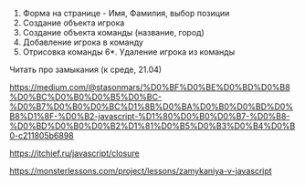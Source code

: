 1. Форма на странице - Имя, Фамилия, выбор позиции
2. Создание объекта игрока
3. Создание объекта команды (название, город)
4. Добавление игрока в команду
5. Отрисовка команды
6*. Удаление игрока из команды
   

Читать про замыкания (к среде, 21.04)

https://medium.com/@stasonmars/%D0%BF%D0%BE%D0%BD%D0%B8%D0%BC%D0%B0%D0%B5%D0%BC-%D0%B7%D0%B0%D0%BC%D1%8B%D0%BA%D0%B0%D0%BD%D0%B8%D1%8F-%D0%B2-javascript-%D1%80%D0%B0%D0%B7-%D0%B8-%D0%BD%D0%B0%D0%B2%D1%81%D0%B5%D0%B3%D0%B4%D0%B0-c211805b6898

https://itchief.ru/javascript/closure

https://monsterlessons.com/project/lessons/zamykaniya-v-javascript